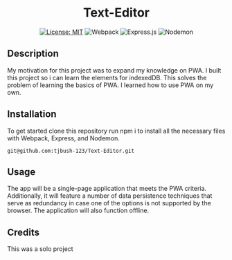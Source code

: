 <div align='center'>

# Text-Editor

[![License: MIT](https://img.shields.io/badge/License-MIT-yellow.svg)](https://opensource.org/licenses/MIT)
![Webpack](https://img.shields.io/badge/webpack-%238DD6F9.svg?style=for-the-badge&logo=webpack&logoColor=black)
![Express.js](https://img.shields.io/badge/express.js-%23404d59.svg?style=for-the-badge&logo=express&logoColor=%2361DAFB)
![Nodemon](https://img.shields.io/badge/NODEMON-%23323330.svg?style=for-the-badge&logo=nodemon&logoColor=%BBDEAD)

</div>

## Description

My motivation for this project was to expand my knowledge on PWA. I built this project so i can learn the elements for indexedDB. This solves the problem of learning the basics of PWA. I learned how to use PWA on my own.

## Installation

To get started clone this repository run npm i to install all the necessary files with Webpack, Express, and Nodemon.
```
git@github.com:tjbush-123/Text-Editor.git
```

## Usage

The app will be a single-page application that meets the PWA criteria. Additionally, it will feature a number of data persistence techniques that serve as redundancy in case one of the options is not supported by the browser. The application will also function offline.

## Credits

This was a solo project